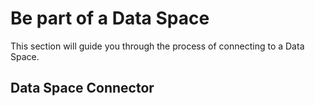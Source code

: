# Be part of a Data Space

This section will guide you through the process of connecting to a Data Space.

## Data Space Connector
